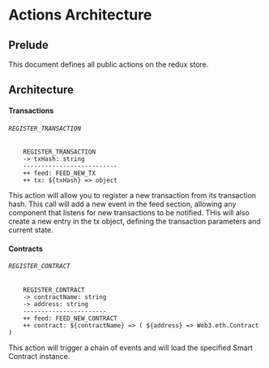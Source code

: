 # Actions Architecture

## Prelude

This document defines all public actions on the redux store.

## Architecture

#### Transactions

###### `REGISTER_TRANSACTION`

```
    REGISTER_TRANSACTION
    -> txHash: string
    --------------------------
    ++ feed: FEED_NEW_TX
    ++ tx: ${txHash} => object
```

This action will allow you to register a new transaction from its transaction hash. This call will add a new event in the feed section,
allowing any component that listens for new transactions to be notified. THis will also create a new entry in the tx object, defining the transaction
parameters and current state.

#### Contracts

###### `REGISTER_CONTRACT`

```
    REGISTER_CONTRACT
    -> contractName: string
    -> address: string
    -----------------------
    ++ feed: FEED_NEW_CONTRACT
    ++ contract: ${contractName} => ( ${address} => Web3.eth.Contract )
```

This action will trigger a chain of events and will load the specified Smart Contract instance.
